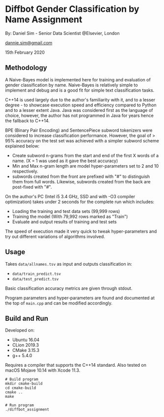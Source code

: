 # Diffbot Gender Classification by Name Assignment
By: Daniel Sim - Senior Data Scientist @Elsevier, London

dannie.sim@gmail.com

15th February 2020

## Methodology
A Naive-Bayes model is implemented here for training and evaluation of gender classification by name. Naive-Bayes is
relatively simple to implement and debug and is a good fit for simple text classification tasks. 

C++14 is used largely due to the author's familiarity with it, and to a lesser degree - to showcase execution speed
and efficiency compared to Python and to a lesser extent Java. Java was considered first as the language of choice,
however, the author has not programmed in Java for years hence the fallback to C++14.

BPE (Binary Pair Encoding) and SentencePiece subword tokenizers were considered to increase classification
performance. However, the goal of > 95% accuracy on the test set was achieved with a simpler subword scheme explained
below:
- Create subword n-grams from the start and end of the first X words of a name.
  (X = 1 was used as it gave the best accuracy)
- Min and Max n-gram length are model hyper-parameters set to 2 and 10 respectively.
- subwords created from the front are prefixed with "#" to distinguish them from full words. Likewise,
 subwords created from the back are post-fixed with "#".
 
 On the author's PC (Intel i5 3.4 GHz, SSD and with -O3 compiler optimization) takes under 2 seconds for the complete run which includes:
 - Loading the training and test data sets (99,999 rows)
 - Training the model (With 79,992 rows marked as "Train")
 - Evaluate and output results of training and test sets
 
 The speed of execution made it very quick to tweak hyper-parameters and try out different variations of algorithms
 involved.

## Usage
Takes `data/allnames.tsv` as input and outputs classification in:
- `data/train_predict.tsv`
- `data/test_predict.tsv`

Basic classification accuracy metrics are given through stdout.

Program parameters and hyper-parameters are found and documented at the top of `main.cpp` and can be modified
accordingly.

## Build and Run
Developed on:
- Ubuntu 16.04
- CLion 2019.3
- CMake 3.15.3
- g++ 5.4.0

Requires a compiler that supports the C++14 standard. Also tested on macOS Mojave 10.14 with Xcode 11.3.

```
# Build program
mkdir cmake-build
cd cmake-build
cmake ..
make

# Run program
./diffbot_assignment
```
